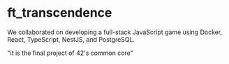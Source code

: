 # ft_transcendence
We collaborated on developing a full-stack JavaScript game using Docker, React, TypeScript, NestJS, and PostgreSQL.


"it is the final project of 42's common core"
